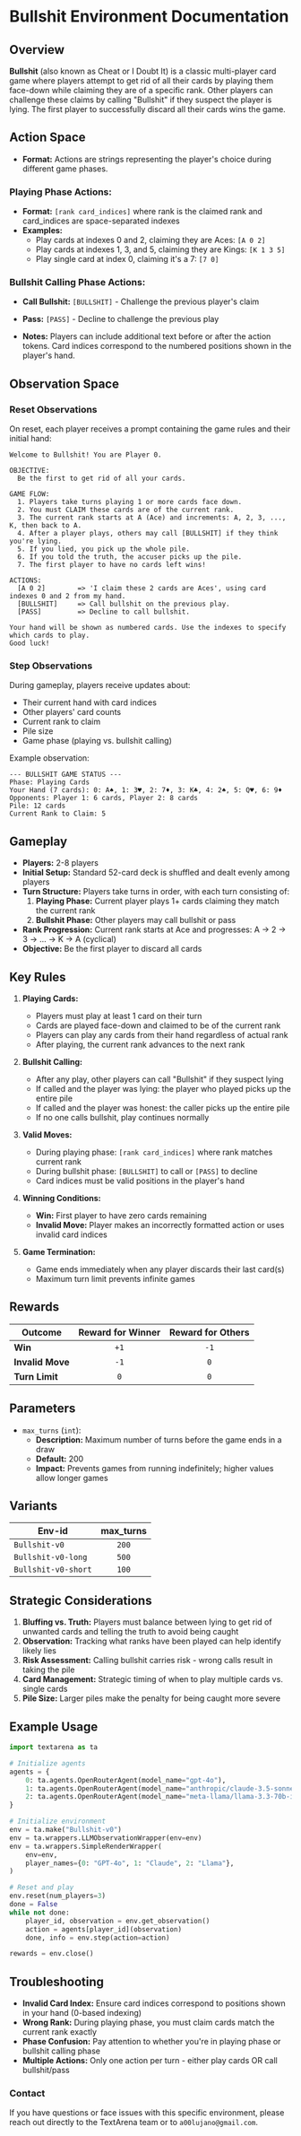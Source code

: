 # Bullshit Environment Documentation

## Overview
**Bullshit** (also known as Cheat or I Doubt It) is a classic multi-player card game where players attempt to get rid of all their cards by playing them face-down while claiming they are of a specific rank. Other players can challenge these claims by calling "Bullshit" if they suspect the player is lying. The first player to successfully discard all their cards wins the game.

## Action Space

- **Format:** Actions are strings representing the player's choice during different game phases.

### Playing Phase Actions:
- **Format:** `[rank card_indices]` where rank is the claimed rank and card_indices are space-separated indexes
- **Examples:**
  - Play cards at indexes 0 and 2, claiming they are Aces: `[A 0 2]`
  - Play cards at indexes 1, 3, and 5, claiming they are Kings: `[K 1 3 5]`
  - Play single card at index 0, claiming it's a 7: `[7 0]`

### Bullshit Calling Phase Actions:
- **Call Bullshit:** `[BULLSHIT]` - Challenge the previous player's claim
- **Pass:** `[PASS]` - Decline to challenge the previous play

- **Notes:** Players can include additional text before or after the action tokens. Card indices correspond to the numbered positions shown in the player's hand.

## Observation Space

### Reset Observations
On reset, each player receives a prompt containing the game rules and their initial hand:

```plaintext
Welcome to Bullshit! You are Player 0.

OBJECTIVE:
  Be the first to get rid of all your cards.

GAME FLOW:
  1. Players take turns playing 1 or more cards face down.
  2. You must CLAIM these cards are of the current rank.
  3. The current rank starts at A (Ace) and increments: A, 2, 3, ..., K, then back to A.
  4. After a player plays, others may call [BULLSHIT] if they think you're lying.
  5. If you lied, you pick up the whole pile.
  6. If you told the truth, the accuser picks up the pile.
  7. The first player to have no cards left wins!

ACTIONS:
  [A 0 2]        => 'I claim these 2 cards are Aces', using card indexes 0 and 2 from my hand.
  [BULLSHIT]     => Call bullshit on the previous play.
  [PASS]         => Decline to call bullshit.

Your hand will be shown as numbered cards. Use the indexes to specify which cards to play.
Good luck!
```

### Step Observations
During gameplay, players receive updates about:
- Their current hand with card indices
- Other players' card counts
- Current rank to claim
- Pile size
- Game phase (playing vs. bullshit calling)

Example observation:
```plaintext
--- BULLSHIT GAME STATUS ---
Phase: Playing Cards
Your Hand (7 cards): 0: A♠, 1: 3♥, 2: 7♦, 3: K♣, 4: 2♠, 5: Q♥, 6: 9♦
Opponents: Player 1: 6 cards, Player 2: 8 cards
Pile: 12 cards
Current Rank to Claim: 5
```

## Gameplay

- **Players:** 2-8 players
- **Initial Setup:** Standard 52-card deck is shuffled and dealt evenly among players
- **Turn Structure:** Players take turns in order, with each turn consisting of:
  1. **Playing Phase:** Current player plays 1+ cards claiming they match the current rank
  2. **Bullshit Phase:** Other players may call bullshit or pass
- **Rank Progression:** Current rank starts at Ace and progresses: A → 2 → 3 → ... → K → A (cyclical)
- **Objective:** Be the first player to discard all cards

## Key Rules

1. **Playing Cards:**
   - Players must play at least 1 card on their turn
   - Cards are played face-down and claimed to be of the current rank
   - Players can play any cards from their hand regardless of actual rank
   - After playing, the current rank advances to the next rank

2. **Bullshit Calling:**
   - After any play, other players can call "Bullshit" if they suspect lying
   - If called and the player was lying: the player who played picks up the entire pile
   - If called and the player was honest: the caller picks up the entire pile
   - If no one calls bullshit, play continues normally

3. **Valid Moves:**
   - During playing phase: `[rank card_indices]` where rank matches current rank
   - During bullshit phase: `[BULLSHIT]` to call or `[PASS]` to decline
   - Card indices must be valid positions in the player's hand

4. **Winning Conditions:**
   - **Win:** First player to have zero cards remaining
   - **Invalid Move:** Player makes an incorrectly formatted action or uses invalid card indices

5. **Game Termination:**
   - Game ends immediately when any player discards their last card(s)
   - Maximum turn limit prevents infinite games

## Rewards

| Outcome          | Reward for Winner | Reward for Others |
|------------------|:-----------------:|:-----------------:|
| **Win**          | `+1`              | `-1`              |
| **Invalid Move** | `-1`              | `0`               |
| **Turn Limit**   | `0`               | `0`               |

## Parameters

- `max_turns` (`int`):
    - **Description:** Maximum number of turns before the game ends in a draw
    - **Default:** 200
    - **Impact:** Prevents games from running indefinitely; higher values allow longer games

## Variants

| Env-id                | max_turns |
|-----------------------|:---------:|
| `Bullshit-v0`         | `200`     |
| `Bullshit-v0-long`    | `500`     |
| `Bullshit-v0-short`   | `100`     |

## Strategic Considerations

1. **Bluffing vs. Truth:** Players must balance between lying to get rid of unwanted cards and telling the truth to avoid being caught
2. **Observation:** Tracking what ranks have been played can help identify likely lies
3. **Risk Assessment:** Calling bullshit carries risk - wrong calls result in taking the pile
4. **Card Management:** Strategic timing of when to play multiple cards vs. single cards
5. **Pile Size:** Larger piles make the penalty for being caught more severe

## Example Usage

```python
import textarena as ta

# Initialize agents
agents = {
    0: ta.agents.OpenRouterAgent(model_name="gpt-4o"),
    1: ta.agents.OpenRouterAgent(model_name="anthropic/claude-3.5-sonnet"),
    2: ta.agents.OpenRouterAgent(model_name="meta-llama/llama-3.3-70b-instruct"),
}

# Initialize environment
env = ta.make("Bullshit-v0")
env = ta.wrappers.LLMObservationWrapper(env=env)
env = ta.wrappers.SimpleRenderWrapper(
    env=env,
    player_names={0: "GPT-4o", 1: "Claude", 2: "Llama"},
)

# Reset and play
env.reset(num_players=3)
done = False
while not done:
    player_id, observation = env.get_observation()
    action = agents[player_id](observation)
    done, info = env.step(action=action)

rewards = env.close()
```

## Troubleshooting

- **Invalid Card Index:** Ensure card indices correspond to positions shown in your hand (0-based indexing)
- **Wrong Rank:** During playing phase, you must claim cards match the current rank exactly
- **Phase Confusion:** Pay attention to whether you're in playing phase or bullshit calling phase
- **Multiple Actions:** Only one action per turn - either play cards OR call bullshit/pass

### Contact
If you have questions or face issues with this specific environment, please reach out directly to the TextArena team or to `a00lujano@gmail.com`.